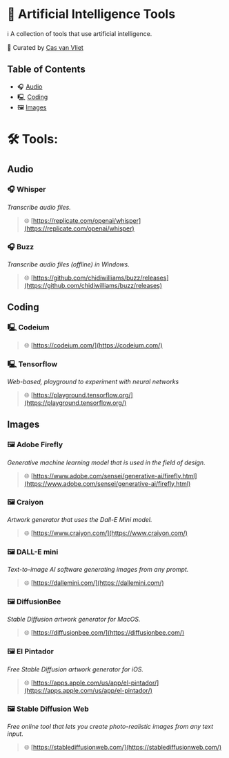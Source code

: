 # 🔧 Artificial Intelligence Tools

ℹ️ A collection of tools that use artificial intelligence.

👀 Curated by [Cas van Vliet]([https://casvanvliet.substack.com)

## Table of Contents

- 🎧 [Audio](#audio)
- 🖳 [Coding](#coding)
- 🖼 [Images](#images)

# 🛠️ Tools:

## Audio

### 🎧 Whisper

*Transcribe audio files.*

> 🌐 [https://replicate.com/openai/whisper](https://replicate.com/openai/whisper)

### 🎧 Buzz

*Transcribe audio files (offline) in Windows.*

> 🌐 [https://github.com/chidiwilliams/buzz/releases](https://github.com/chidiwilliams/buzz/releases)

## Coding

### 🖳 Codeium

> 🌐 [https://codeium.com/](https://codeium.com/)

### 🖳 Tensorflow

*Web-based, playground to experiment with neural networks*

> 🌐 [https://playground.tensorflow.org/](https://playground.tensorflow.org/)

## Images

### 🖼 Adobe Firefly

*Generative machine learning model that is used in the field of design.*

> 🌐 [https://www.adobe.com/sensei/generative-ai/firefly.html](https://www.adobe.com/sensei/generative-ai/firefly.html)

### 🖼 Craiyon

*Artwork generator that uses the Dall-E Mini model.*

> 🌐 [https://www.craiyon.com/](https://www.craiyon.com/)

### 🖼 DALL-E mini

*Text-to-image AI software generating images from any prompt.*

> 🌐 [https://dallemini.com/](https://dallemini.com/)

### 🖼 DiffusionBee

*Stable Diffusion artwork generator for MacOS.*

> 🌐 [https://diffusionbee.com/](https://diffusionbee.com/)

### 🖼 El Pintador

*Free Stable Diffusion artwork generator for iOS.*

> 🌐 [https://apps.apple.com/us/app/el-pintador/](https://apps.apple.com/us/app/el-pintador/)

### 🖼 Stable Diffusion Web

*Free online tool that lets you create photo-realistic images from any text input.*

> 🌐 [https://stablediffusionweb.com/](https://stablediffusionweb.com/)
